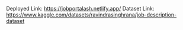 Deployed Link: https://jobportalash.netlify.app/
Dataset Link: https://www.kaggle.com/datasets/ravindrasinghrana/job-description-dataset
